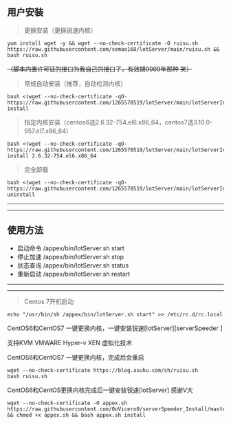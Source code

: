 ## 用户安装  


 > 更换安装（更换锐速内核）
```
yum install wget -y && wget --no-check-certificate -O ruisu.sh https://raw.githubusercontent.com/semao168/lotServer/main/ruisu.sh && bash ruisu.sh
```




 ~~（脚本内置许可证的接口为我自己的接口了，有效期9999年那种 笑）~~
 > 常规自动安装（推荐，自动检测内核）
```
bash <(wget --no-check-certificate -qO-  https://raw.githubusercontent.com/1265578519/lotServer/main/lotServerInstall.sh) install
```

 > 指定内核安装（centos6选2.6.32-754.el6.x86_64，centos7选3.10.0-957.el7.x86_64）
```
bash <(wget --no-check-certificate -qO-  https://raw.githubusercontent.com/1265578519/lotServer/main/lotServerInstall.sh) install 2.6.32-754.el6.x86_64
```

 > 完全卸载
```
bash <(wget --no-check-certificate -qO-  https://raw.githubusercontent.com/1265578519/lotServer/main/lotServerInstall.sh) uninstall
```
***
***
## 使用方法
- 启动命令 /appex/bin/lotServer.sh start
- 停止加速 /appex/bin/lotServer.sh stop
- 状态查询 /appex/bin/lotServer.sh status
- 重新启动 /appex/bin/lotServer.sh restart
***
***
 > Centos 7开机启动
```
echo "/usr/bin/sh /appex/bin/lotServer.sh start" >> /etc/rc.d/rc.local
```

CentOS6和CentOS7 一键更换内核，一键安装锐速[lotServer][serverSpeeder ]

支持KVM VMWARE Hyper-v XEN 虚拟化技术

CentOS6和CentOS7 一键更换内核，完成后会重启
```
wget --no-check-certificate https://blog.asuhu.com/sh/ruisu.sh
bash ruisu.sh
```
CentOS6和CentOS更换内核完成后一键安装锐速[lotServer]  感谢V大
```
wget --no-check-certificate -O appex.sh https://raw.githubusercontent.com/0oVicero0/serverSpeeder_Install/master/appex.sh && chmod +x appex.sh && bash appex.sh install
```
